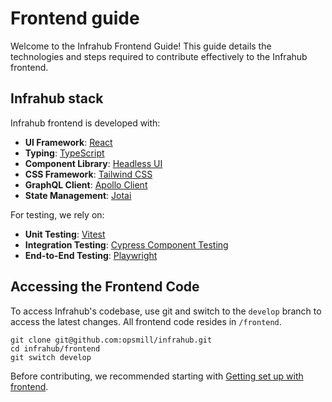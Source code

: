 # Frontend guide

Welcome to the Infrahub Frontend Guide! This guide details the technologies and steps required to contribute effectively to the Infrahub frontend.

## Infrahub stack

Infrahub frontend is developed with:

- **UI Framework**: [React](https://react.dev/)
- **Typing**: [TypeScript](https://www.typescriptlang.org/)
- **Component Library**: [Headless UI](https://headlessui.com/)
- **CSS Framework**: [Tailwind CSS](https://tailwindcss.com/)
- **GraphQL Client**: [Apollo Client](https://www.apollographql.com/docs/react/)
- **State Management**: [Jotai](https://jotai.org/)

For testing, we rely on:

- **Unit Testing**: [Vitest](https://vitest.dev/)
- **Integration Testing**: [Cypress Component Testing](https://docs.cypress.io/guides/component-testing/overview)
- **End-to-End Testing**: [Playwright](https://playwright.dev/)

## Accessing the Frontend Code

To access Infrahub's codebase, use git and switch to the `develop` branch to access the latest changes. All frontend code resides in `/frontend`.

```shell
git clone git@github.com:opsmill/infrahub.git
cd infrahub/frontend
git switch develop
```

Before contributing, we recommended starting with [Getting set up with frontend](getting-started.md).
